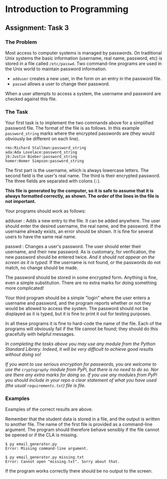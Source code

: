# Introduction to Programming

## Assignment: Task 3

### The Problem

Most access to computer systems is managed by passwords. On traditional Unix systems the basic information (username, real name, password, etc) is stored in a file called ``/etc/passwd``. Two command-line programs are used in the Unix world to maintain password information.

* ``adduser`` creates a new user, in the form on an entry in the password file.
* ``passwd`` allows a user to change their password.

When a user attempts to access a system, the username and password are checked against this file.

### The Task

Your first task is to implement the two commands above for a simplified password file. The format of the file is as follows. In this example ``password_string`` marks where the encrypted passwords are (they would obviously be different on each line).

```text
rms:Richard Stallman:password_string
ada:Ada Lovelace:password_string
jb:Justin Bieber:password_string
homer:Homer Simpson:password_string
```

The first part is the username, which is always lowercase letters. The second field is the user's real name. The third is their encrypted password. The three fields are separated with colons (``:``).

**This file is generated by the computer, so it is safe to assume that it is always formatted correctly, as shown. The order of the lines in the file is not important.**

Your programs should work as follows:

adduser
: Adds a new entry to the file. It can be added anywhere. The user should enter the desired username, the real name, and the password. If the username already exists, an error should be shown. It is fine for several users to have the same real name.

passwd
: Changes a user's password. The user should enter their username, and their new password. As is customary, for verification, the new password should be entered twice. *And it should not appear on the screen as it is typed.* If the username is not found, or the passwords do not match, no change should be made.

The password should be stored in some encrypted form. Anything is fine, even a simple substitution. There are no extra marks for doing something more complicated!

Your third program should be a simple "login" where the user enters a username and password, and the program reports whether or not they would be allowed to access the system. The password should not be displayed as it is typed, but it is fine to print it out for testing purposes.

In all these programs it is fine to hard-code the name of the file. Each of the programs will obviously fail if the file cannot be found; they should do this gracefully with helpful messages.

*In completing the tasks above you may use any module from the Python Standard Library. Indeed, it will be very difficult to achieve good results without doing so!*

*If you want to use serious encryption for passwords, you are welcome to use the ``cryptography`` module from PyPi, but there is no need to do so. Nor are there any extra marks for doing so. If you use any modules from PyPi you should include in your repo a clear statement of what you have used (the usual ``requirements.txt``) file is file.*

### Examples

Examples of the correct results are above.

Remember that the student data is stored in a file, and the output is written to another file. The name of
the first file is provided as a command-line argument. The program should therefore behave sensibly if the
file cannot be opened or if the CLA is missing.

```text
$ py email_generator.py 
Error: Missing command-line argument.

$ py email_generator.py missing.txt
Error: Cannot open "missing.txt". Sorry about that.

```

If the program works correctly there should be no output to the screen.


